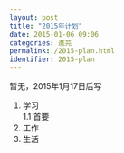 ```yaml
---
layout: post
title: "2015年计划"
date: 2015-01-06 09:06
categories: 進芫
permalink: /2015-plan.html
identifier: 2015-plan
---
```


暂无，2015年1月17日后写  

1. 学习  
1.1 首要  
2. 工作  
3. 生活  